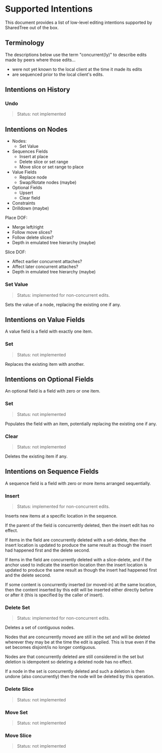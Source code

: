 # Supported Intentions

This document provides a list of low-level editing intentions supported by SharedTree out of the box.

## Terminology

The descriptions below use the term "concurrent(ly)" to describe edits made by peers where those edits...
- were not yet known to the local client at the time it made its edits
- are sequenced prior to the local client's edits.

## Intentions on History

### Undo

> Status: not implemented

## Intentions on Nodes

* Nodes:
  * Set Value
* Sequences Fields
  * Insert at place
  * Delete slice or set range
  * Move slice or set range to place
* Value Fields
  * Replace node
  * Swap/Rotate nodes (maybe)
* Optional Fields
  * Upsert
  * Clear field
* Constraints
* Drilldown (maybe)
  
Place DOF:
* Merge left/right
* Follow move slices?
* Follow delete slices?
* Depth in emulated tree hierarchy (maybe)

Slice DOF:
* Affect earlier concurrent attaches?
* Affect later concurrent attaches?
* Depth in emulated tree hierarchy (maybe)

### Set Value

> Status: implemented for non-concurrent edits.

Sets the value of a node, replacing the existing one if any.

## Intentions on Value Fields

A value field is a field with exactly one item.

### Set

> Status: not implemented

Replaces the existing item with another.

## Intentions on Optional Fields

An optional field is a field with zero or one item.

### Set

> Status: not implemented

Populates the field with an item, potentially replacing the existing one if any.

### Clear

> Status: not implemented

Deletes the existing item if any.

## Intentions on Sequence Fields

A sequence field is a field with zero or more items arranged sequentially.

### Insert

> Status: implemented for non-concurrent edits.

Inserts new items at a specific location in the sequence.

If the parent of the field is concurrently deleted,
then the insert edit has no effect.

If items in the field are concurrently deleted with a set-delete,
then the insert location is updated to produce the same result as though the insert had happened first and the delete second.

If items in the field are concurrently deleted with a slice-delete,
and if the anchor used to indicate the insertion location 
then the insert location is updated to produce the same result as though the insert had happened first and the delete second.

If some content is concurrently inserted (or moved-in) at the same location,
then the content inserted by this edit will be inserted either directly before or after it
(this is specified by the caller of insert).

### Delete Set

> Status: implemented for non-concurrent edits.

Deletes a set of contiguous nodes.

Nodes that are concurrently moved are still in the set and will be deleted wherever they may be at the time the edit is applied.
This is true even if the set becomes disjoint/is no longer contiguous.

Nodes are that concurrently deleted are still considered in the set but deletion is idempotent so deleting a deleted node has no effect.

If a node in the set is concurrently deleted and such a deletion is then undone
(also concurrently) then the node will be deleted by this operation.

### Delete Slice

> Status: not implemented

### Move Set

> Status: not implemented

### Move Slice

> Status: not implemented